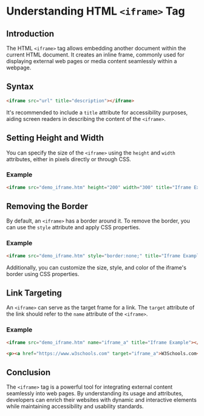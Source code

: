 # Understanding HTML `<iframe>` Tag
## Introduction
The HTML `<iframe>` tag allows embedding another document within the current HTML document. It creates an inline frame, commonly used for displaying external web pages or media content seamlessly within a webpage.
## Syntax
```html
<iframe src="url" title="description"></iframe>
```
It's recommended to include a `title` attribute for accessibility purposes, aiding screen readers in describing the content of the `<iframe>`.
## Setting Height and Width
You can specify the size of the `<iframe>` using the `height` and `width` attributes, either in pixels directly or through CSS.
### Example
```html
<iframe src="demo_iframe.htm" height="200" width="300" title="Iframe Example"></iframe>
```
## Removing the Border
By default, an `<iframe>` has a border around it. To remove the border, you can use the `style` attribute and apply CSS properties.
### Example
```html
<iframe src="demo_iframe.htm" style="border:none;" title="Iframe Example"></iframe>
```
Additionally, you can customize the size, style, and color of the iframe's border using CSS properties.
## Link Targeting
An `<iframe>` can serve as the target frame for a link. The `target` attribute of the link should refer to the `name` attribute of the `<iframe>`.
### Example
```html
<iframe src="demo_iframe.htm" name="iframe_a" title="Iframe Example"></iframe>

<p><a href="https://www.w3schools.com" target="iframe_a">W3Schools.com</a></p>
```
## Conclusion
The `<iframe>` tag is a powerful tool for integrating external content seamlessly into web pages. By understanding its usage and attributes, developers can enrich their websites with dynamic and interactive elements while maintaining accessibility and usability standards.
